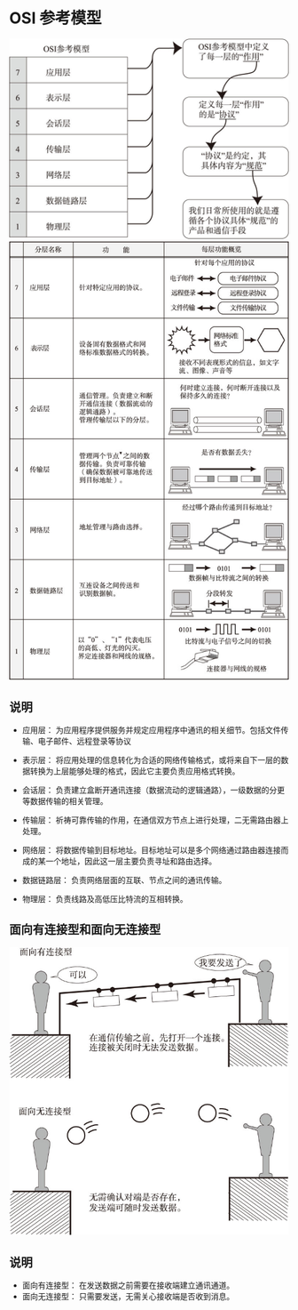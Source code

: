 # OSI 参考模型
![](/assets/b963f8275daaf354ca42280fd8802914)
![](/assets/715c5f5bbb1763ddb736bd0abf87a247)

## 说明

- 应用层：
    为应用程序提供服务并规定应用程序中通讯的相关细节。包括文件传输、电子邮件、远程登录等协议
    
- 表示层：
    将应用处理的信息转化为合适的网络传输格式，或将来自下一层的数据转换为上层能够处理的格式，因此它主要负责应用格式转换。
    
- 会话层：
    负责建立盒断开通讯连接（数据流动的逻辑通路），一级数据的分更等数据传输的相关管理。
    
- 传输层：
    祈祷可靠传输的作用，在通信双方节点上进行处理，二无需路由器上处理。
    
- 网络层：
    将数据传输到目标地址。目标地址可以是多个网络通过路由器连接而成的某一个地址，因此这一层主要负责寻址和路由选择。
    
- 数据链路层：
    负责网络层面的互联、节点之间的通讯传输。
    
- 物理层：
    负责线路及高低压比特流的互相转换。
    
## 面向有连接型和面向无连接型
![](/assets/a00152eb4e7ea078e0f7b72891184864)

## 说明
- 面向有连接型：
    在发送数据之前需要在接收端建立通讯通道。
- 面向无连接型：
    只需要发送，无需关心接收端是否收到消息。
    